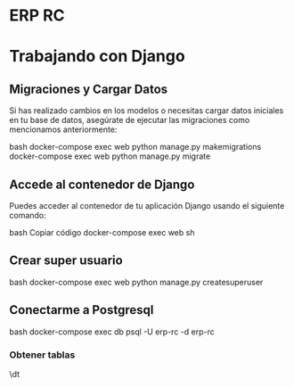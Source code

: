 # ERP RC




# Trabajando con Django

## Migraciones y Cargar Datos
Si has realizado cambios en los modelos o necesitas cargar datos iniciales en tu base de datos, asegúrate de ejecutar las migraciones como mencionamos anteriormente:

bash
docker-compose exec web python manage.py makemigrations
docker-compose exec web python manage.py migrate

## Accede al contenedor de Django
Puedes acceder al contenedor de tu aplicación Django usando el siguiente comando:

bash
Copiar código
docker-compose exec web sh

## Crear super usuario

bash
docker-compose exec web python manage.py createsuperuser

## Conectarme a Postgresql

bash
docker-compose exec db psql -U erp-rc -d erp-rc

### Obtener tablas
\dt


